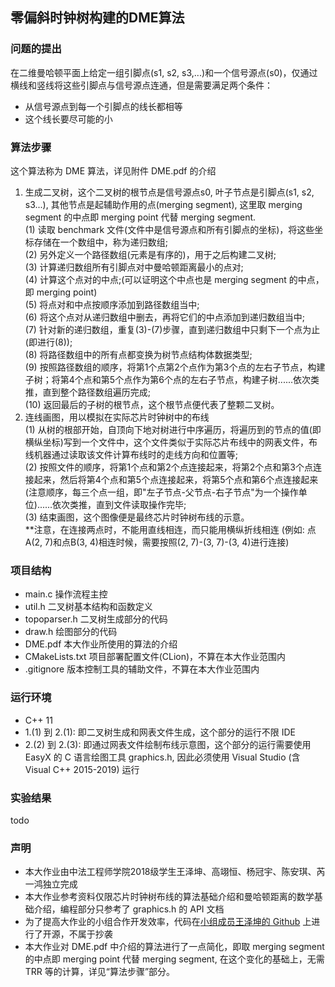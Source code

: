 零偏斜时钟树构建的DME算法
---
### 问题的提出
在二维曼哈顿平面上给定一组引脚点(s1, s2, s3,...)和一个信号源点(s0)，仅通过横线和竖线将这些引脚点与信号源点连通，但是需要满足两个条件：
- 从信号源点到每一个引脚点的线长都相等
- 这个线长要尽可能的小

### 算法步骤
这个算法称为 DME 算法，详见附件 DME.pdf 的介绍
1. 生成二叉树，这个二叉树的根节点是信号源点s0, 叶子节点是引脚点(s1, s2, s3...), 其他节点是起辅助作用的点(merging segment), 这里取 merging segment 的中点即 merging point 代替 merging segment.<br>
(1) 读取 benchmark 文件(文件中是信号源点和所有引脚点的坐标)，将这些坐标存储在一个数组中，称为递归数组;<br>
(2) 另外定义一个路径数组(元素是有序的)，用于之后构建二叉树;<br>
(3) 计算递归数组所有引脚点对中曼哈顿距离最小的点对;<br>
(4) 计算这个点对的中点;(可以证明这个中点也是 merging segment 的中点，即 merging point)<br>
(5) 将点对和中点按顺序添加到路径数组当中;<br>
(6) 将这个点对从递归数组中删去，再将它们的中点添加到递归数组当中;<br>
(7) 针对新的递归数组，重复(3)-(7)步骤，直到递归数组中只剩下一个点为止(即进行(8));<br>
(8) 将路径数组中的所有点都变换为树节点结构体数据类型;<br>
(9) 按照路径数组的顺序，将第1个点第2个点作为第3个点的左右子节点，构建子树；将第4个点和第5个点作为第6个点的左右子节点，构建子树......依次类推，直到整个路径数组遍历完成;<br>
(10) 返回最后的子树的根节点，这个根节点便代表了整颗二叉树。<br>
2. 连线画图，用以模拟在实际芯片时钟树中的布线<br>
(1) 从树的根部开始，自顶向下地对树进行中序遍历，将遍历到的节点的值(即横纵坐标)写到一个文件中，这个文件类似于实际芯片布线中的网表文件，布线机器通过读取该文件计算布线时的走线方向和位置等;<br>
(2) 按照文件的顺序，将第1个点和第2个点连接起来，将第2个点和第3个点连接起来，然后将第4个点和第5个点连接起来，将第5个点和第6个点连接起来(注意顺序，每三个点一组，即"左子节点-父节点-右子节点"为一个操作单位)......依次类推，直到文件读取操作完毕;<br>
(3) 结束画图，这个图像便是最终芯片时钟树布线的示意。<br>
**注意，在连接两点时，不能用直线相连，而只能用横纵折线相连 (例如: 点A(2, 7)和点B(3, 4)相连时候，需要按照(2, 7)-(3, 7)-(3, 4)进行连接)

### 项目结构
- main.c 操作流程主控 
- util.h 二叉树基本结构和函数定义
- topoparser.h 二叉树生成部分的代码
- draw.h 绘图部分的代码
- DME.pdf 本大作业所使用的算法的介绍
- CMakeLists.txt 项目部署配置文件(CLion)，不算在本大作业范围内
- .gitignore 版本控制工具的辅助文件，不算在本大作业范围内


### 运行环境
- C++ 11
- 1.(1) 到 2.(1): 即二叉树生成和网表文件生成，这个部分的运行不限 IDE
- 2.(2) 到 2.(3): 即通过网表文件绘制布线示意图，这个部分的运行需要使用 EasyX 的 C 语言绘图工具 graphics.h, 因此必须使用 Visual Studio (含 Visual C++ 2015-2019) 运行

### 实验结果
todo

### 声明
- 本大作业由中法工程师学院2018级学生王泽坤、高翊恒、杨冠宇、陈安琪、芮一鸿独立完成
- 本大作业参考资料仅限芯片时钟树布线的算法基础介绍和曼哈顿距离的数学基础介绍，编程部分只参考了 graphics.h 的 API 文档
- 为了提高大作业的小组合作开发效率，代码在[小组成员王泽坤的 Github](https://github.com/ZenMoore/ZST-DME) 上进行了开源，不属于抄袭
- 本大作业对 DME.pdf 中介绍的算法进行了一点简化，即取 merging segment 的中点即 merging point 代替 merging segment, 在这个变化的基础上，无需 TRR 等的计算，详见“算法步骤”部分。